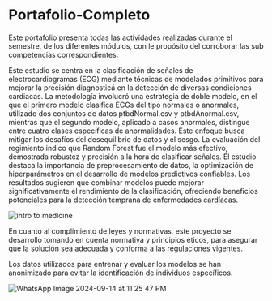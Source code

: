 # Portafolio-Completo

Este portafolio presenta todas las actividades realizadas durante el semestre, de los diferentes módulos, con le propósito del corroborar las sub competencias correspondientes.


Este estudio se centra en la clasificación de señales de electrocardiogramas (ECG) mediante técnicas de modelados primitivos para
mejorar la precisión diagnosticá en la detección de diversas condiciones
cardiacas. La metodología involucró una estrategia de doble modelo, en
el que el primero modelo clasifica ECGs del tipo normales o anormales,
utilizado dos conjuntos de datos ptbdNormal.csv y ptbdAnormal.csv,
mientras que el segundo modelo, aplicado a casos anormales, distingue
entre cuatro clases específicas de anormalidades. Este enfoque busca mitigar los desafíos del desequilibrio de datos y el sesgo. La evaluación del
regimiento indico que Random Forest fue el modelo más efectivo, demostrada robustez y precisión a la hora de clasificar señales. El estudio
destaca la importancia de preprocesamiento de datos, la optimización de
hiperparámetros en el desarrollo de modelos predictivos confiables. Los
resultados sugieren que combinar modelos puede mejorar significativamente el rendimiento de la clasificación, ofreciendo beneficios potenciales
para la detección temprana de enfermedades cardíacas.


![intro to medicine](https://github.com/user-attachments/assets/3dc0d47b-5881-478a-976c-eeedcce5b29a)


En cuanto al complimiento de leyes y normativas, este proyecto se desarrollo tomando en cuenta normativa y principios éticos, para asegurar que la solución sea adecuada y conforma a las regulaciones vigentes.

Los datos utilizados para entrenar y evaluar los modelos se han anonimizado para evitar la identificación de individuos específicos.





![WhatsApp Image 2024-09-14 at 11 25 47 PM](https://github.com/user-attachments/assets/fee06fcd-3e91-4b9b-95a5-57859feeba4b)
